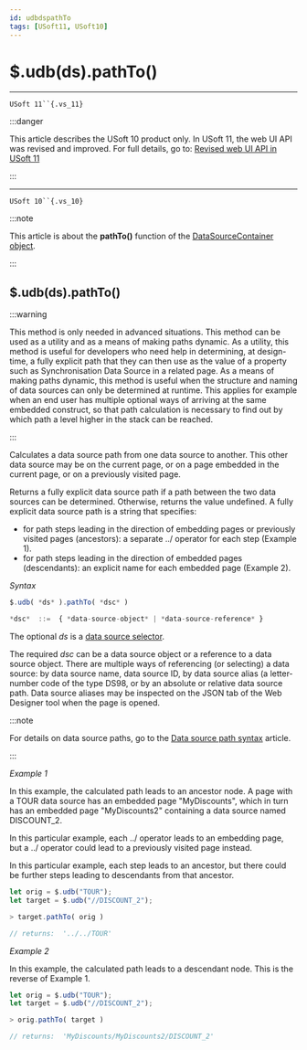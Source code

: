 ```yaml
---
id: udbdspathTo
tags: [USoft11, USoft10]
---
```

# $.udb(ds).pathTo()



----

`USoft 11``{.vs_11}`


:::danger

This article describes the USoft 10 product only.
In USoft 11, the web UI API was revised and improved. For full details, go to:
[Revised web UI API in USoft 11](/Web_and_app_UIs/UDB_udb/Revised_web_UI_API_in_USoft_11.md)

:::

----

`USoft 10``{.vs_10}`


:::note

This article is about the **pathTo()** function of the [DataSourceContainer object](/Web_and_app_UIs/UDB_DataSourceContainer).

:::

## **$.udb(ds).pathTo()**


:::warning

This method is only needed in advanced situations. This method can be used as a utility and as a means of making paths dynamic.
As a utility, this method is useful for developers who need help in determining, at design-time, a fully explicit path that they can then use as the value of a property such as Synchronisation Data Source in a related page.
As a means of making paths dynamic, this method is useful when the structure and naming of data sources can only be determined at runtime. This applies for example when an end user has multiple optional ways of arriving at the same embedded construct, so that path calculation is necessary to find out by which path a level higher in the stack can be reached.

:::

Calculates a data source path from one data source to another. This other data source may be on the current page, or on a page embedded in the current page, or on a previously visited page.

Returns a fully explicit data source path if a path between the two data sources can be determined. Otherwise, returns the value undefined. A fully explicit data source path is a string that specifies:

- for path steps leading in the direction of embedding pages or previously visited pages (ancestors): a separate ../ operator for each step (Example 1).
- for path steps leading in the direction of embedded pages (descendants): an explicit name for each embedded page (Example 2).

*Syntax*

```js
$.udb( *ds* ).pathTo( *dsc* )

*dsc*  ::=  { *data-source-object* | *data-source-reference* }
```

The optional *ds* is a [data source selector](/Web_and_app_UIs/UDB_DataSourceMetaContainer/UDB_DataSourceMetaContainer_object.md).

The required *dsc* can be a data source object or a reference to a data source object. There are multiple ways of referencing (or selecting) a data source: by data source name, data source ID, by data source alias (a letter-number code of the type DS98, or by an absolute or relative data source path. Data source aliases may be inspected on the JSON tab of the Web Designer tool when the page is opened.


:::note

For details on data source paths, go to the [Data source path syntax](/Web_and_app_UIs/Data_sources/Data_source_path_syntax.md) article.

:::

*Example 1*

In this example, the calculated path leads to an ancestor node. A page with a TOUR data source has an embedded page "MyDiscounts", which in turn has an embedded page "MyDiscounts2" containing a data source named DISCOUNT_2.

In this particular example, each ../ operator leads to an embedding page, but a ../ operator could lead to a previously visited page instead.

In this particular example, each step leads to an ancestor, but there could be further steps leading to descendants from that ancestor.

```js
let orig = $.udb("TOUR");
let target = $.udb("//DISCOUNT_2");

> target.pathTo( orig )

// returns:  '../../TOUR'
```

*Example 2*

In this example, the calculated path leads to a descendant node. This is the reverse of Example 1.

```js
let orig = $.udb("TOUR");
let target = $.udb("//DISCOUNT_2");

> orig.pathTo( target )

// returns:  'MyDiscounts/MyDiscounts2/DISCOUNT_2'
```


 

 